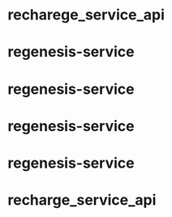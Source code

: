 # recharege_service_api
# regenesis-service
# regenesis-service
# regenesis-service
# regenesis-service
# recharge_service_api
